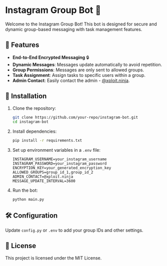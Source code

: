 # Instagram Group Bot 🤖

Welcome to the Instagram Group Bot! This bot is designed for secure and dynamic group-based messaging with task management features.

## 🌟 Features
- **End-to-End Encrypted Messaging** 🔒
- **Dynamic Messages**: Messages update automatically to avoid repetition.
- **Group Permissions**: Messages are only sent to allowed groups.
- **Task Assignment**: Assign tasks to specific users within a group.
- **Admin Contact**: Easily contact the admin - [@xploit.ninja](https://instagram.com/xploit.ninja).

## 🚀 Installation
1. Clone the repository:
   ```bash
   git clone https://github.com/your-repo/instagram-bot.git
   cd instagram-bot
   ```

2. Install dependencies:
   ```bash
   pip install -r requirements.txt
   ```

3. Set up environment variables in a `.env` file:
   ```env
   INSTAGRAM_USERNAME=your_instagram_username
   INSTAGRAM_PASSWORD=your_instagram_password
   ENCRYPTION_KEY=your_generated_encryption_key
   ALLOWED_GROUPS=group_id_1,group_id_2
   ADMIN_CONTACT=@xploit.ninja
   MESSAGE_UPDATE_INTERVAL=3600
   ```

4. Run the bot:
   ```bash
   python main.py
   ```

## 🛠️ Configuration
Update `config.py` or `.env` to add your group IDs and other settings.

## 📜 License
This project is licensed under the MIT License.